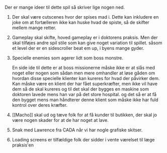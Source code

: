 Der er mange ideer til dette spil så skriver lige nogen ned.

1. Der skal være cutscenes hvor der spises mad i. 
   Dette kan inkludere en joke om at fortælleren ikke kan huske hvad de spiste, så de skifter mellem mange retter.

2. Gameplay skal skifte, hoved gameplay er i doktorens praksis. Men der skal tilføjes andre spil stile som kan give noget variation til spillet. såsom et level der er en sidescroller beat em up, i byens mange gyder.

3. Specielle enemies som agerer lidt som boss monstre.
   
   En side ide til dette er at boss missionerne måske ikke er at slås med noget eller nogen som sådan men mere omhandler at løse gåden om hvordan disse specielle klienter kan kureres for hvad der påvirker dem. 
   Kan måske være en klient der har fået superkræfter, men ikke vil have dem så de skal kureres og til det skal der bygges en maskine som doktoren lavede mens han var på det store hospital. og det så er at få den bygget mens man håndterer denne klient som måske ikke har fuld kontrol over deres kræfter.

4. [[Macho]] skal ud og tæve folk for at få kunder til butikken, der skal jo være nogen skader for at de har noget at lave.

5. Snak med Lawrence fra CADA når vi har nogle grafiske skitser.

6. Loading screens er tilfældige folk der sidder i vente værelset til læge praksis'en